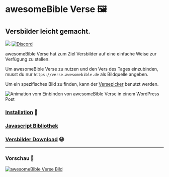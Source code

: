 # awesomeBible Verse 🖼️
## Versbilder leicht gemacht.
[![](https://img.shields.io/badge/Lizenz-AGPLv3-orange?cacheSeconds=31536000)](https://github.com/awesomeBible/verse/src/branch/main/LICENSE) [![Discord](https://img.shields.io/discord/940887747130957844?color=5865F2&logo=discord&logoColor=white)](https://chat.awesomebible.de)

awesomeBible Verse hat zum Ziel Versbilder auf eine einfache Weise zur Verfügung zu stellen.

Um awesomeBible Verse zu nutzen und den Vers des Tages einzubinden, musst du nur ``https://verse.awesomebible.de`` als Bildquelle angeben.

Um ein spezifisches Bild zu finden, kann der [Versepicker](https://versepicker.awesomebible.de/) benutzt werden.

![Animation vom Einbinden von awesomeBible Verse in einem WordPress Post](https://github.com/awesomebible/verse/assets/42138517/3fd88c4c-31a5-4b33-8fef-fa71d4408132)


### [Installation](https://docs.awesomebible.de/verse/installation/) :wrench:
### [Javascript Bibliothek](https://docs.awesomebible.de/verse/verse-js/)
### [Versbilder Download](https://docs.awesomebible.de/verse/versbilder/) :smiley:

* * *

### Vorschau :star2:
[![awesomeBible Verse Bild](https://wsrv.nl/?url=verse.awesomebible.de&maxage=1d&w=640&output=webp)](https://verse.awesomebible.de/)
